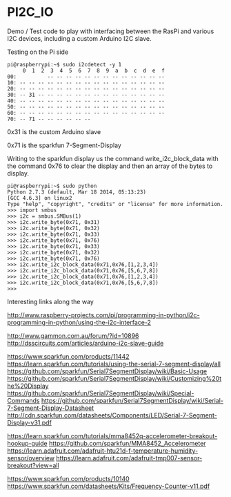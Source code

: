 # PI2C_IO

Demo / Test code to play with interfacing between the RasPi and various I2C devices, including a custom Arduino I2C slave.

Testing on the Pi side
```
pi@raspberrypi:~$ sudo i2cdetect -y 1
     0  1  2  3  4  5  6  7  8  9  a  b  c  d  e  f
00:          -- -- -- -- -- -- -- -- -- -- -- -- --
10: -- -- -- -- -- -- -- -- -- -- -- -- -- -- -- --
20: -- -- -- -- -- -- -- -- -- -- -- -- -- -- -- --
30: -- 31 -- -- -- -- -- -- -- -- -- -- -- -- -- --
40: -- -- -- -- -- -- -- -- -- -- -- -- -- -- -- --
50: -- -- -- -- -- -- -- -- -- -- -- -- -- -- -- --
60: -- -- -- -- -- -- -- -- -- -- -- -- -- -- -- --
70: -- 71 -- -- -- -- -- --
```
0x31 is the custom Arduino slave

0x71 is the sparkfun 7-Segment-Display

Writing to the sparkfun display us the command write_i2c_block_data with the command 0x76 to clear the display and then an array of the bytes to display.
```
pi@raspberrypi:~$ sudo python
Python 2.7.3 (default, Mar 18 2014, 05:13:23)
[GCC 4.6.3] on linux2
Type "help", "copyright", "credits" or "license" for more information.
>>> import smbus
>>> i2c = smbus.SMBus(1)
>>> i2c.write_byte(0x71, 0x31)
>>> i2c.write_byte(0x71, 0x32)
>>> i2c.write_byte(0x71, 0x33)
>>> i2c.write_byte(0x71, 0x76)
>>> i2c.write_byte(0x71, 0x33)
>>> i2c.write_byte(0x71, 0x32)
>>> i2c.write_byte(0x71, 0x76)
>>> i2c.write_i2c_block_data(0x71,0x76,[1,2,3,4])
>>> i2c.write_i2c_block_data(0x71,0x76,[5,6,7,8])
>>> i2c.write_i2c_block_data(0x71,0x76,[1,2,3,4])
>>> i2c.write_i2c_block_data(0x71,0x76,[5,6,7,8])
>>>
```



Interesting links along the way

http://www.raspberry-projects.com/pi/programming-in-python/i2c-programming-in-python/using-the-i2c-interface-2

http://www.gammon.com.au/forum/?id=10896
http://dsscircuits.com/articles/arduino-i2c-slave-guide


https://www.sparkfun.com/products/11442
https://learn.sparkfun.com/tutorials/using-the-serial-7-segment-display/all
https://github.com/sparkfun/Serial7SegmentDisplay/wiki/Basic-Usage
https://github.com/sparkfun/Serial7SegmentDisplay/wiki/Customizing%20the%20Display
https://github.com/sparkfun/Serial7SegmentDisplay/wiki/Special-Commands
https://github.com/sparkfun/Serial7SegmentDisplay/wiki/Serial-7-Segment-Display-Datasheet
http://cdn.sparkfun.com/datasheets/Components/LED/Serial-7-Segment-Display-v31.pdf


https://learn.sparkfun.com/tutorials/mma8452q-accelerometer-breakout-hookup-guide
https://github.com/sparkfun/MMA8452_Accelerometer
https://learn.adafruit.com/adafruit-htu21d-f-temperature-humidity-sensor/overview
https://learn.adafruit.com/adafruit-tmp007-sensor-breakout?view=all

https://www.sparkfun.com/products/10140
https://www.sparkfun.com/datasheets/Kits/Frequency-Counter-v11.pdf



